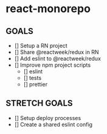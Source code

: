 # react-monorepo

## GOALS

- [] Setup a RN project
- [] Share @reactweek/redux in RN
- [] Add eslint to @reactweek/redux
- [] Improve npm project scripts
  - [] eslint
  - [] tests
  - [] prettier

## STRETCH GOALS

- [] Setup deploy processes
- [] Create a shared eslint config
